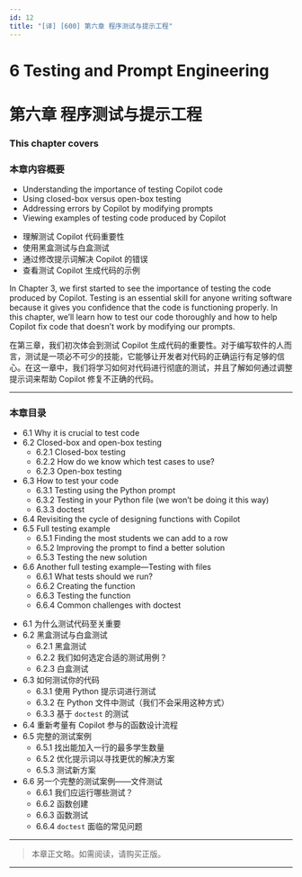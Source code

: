 ```yaml
---
id: 12
title: "[译] [600] 第六章 程序测试与提示工程"
---
```


# 6 Testing and Prompt Engineering
# 第六章 程序测试与提示工程

### This chapter covers
### 本章内容概要

* Understanding the importance of testing Copilot code
* Using closed-box versus open-box testing
* Addressing errors by Copilot by modifying prompts
* Viewing examples of testing code produced by Copilot

<!-- -->

* 理解测试 Copilot 代码重要性
* 使用黑盒测试与白盒测试
* 通过修改提示词解决 Copilot 的错误
* 查看测试 Copilot 生成代码的示例

In Chapter 3, we first started to see the importance of testing the code produced by Copilot. Testing is an essential skill for anyone writing software because it gives you confidence that the code is functioning properly. In this chapter, we’ll learn how to test our code thoroughly and how to help Copilot fix code that doesn’t work by modifying our prompts.

在第三章，我们初次体会到测试 Copilot 生成代码的重要性。对于编写软件的人而言，测试是一项必不可少的技能，它能够让开发者对代码的正确运行有足够的信心。在这一章中，我们将学习如何对代码进行彻底的测试，并且了解如何通过调整提示词来帮助 Copilot 修复不正确的代码。

***

### 本章目录

* 6.1 Why it is crucial to test code
* 6.2 Closed-box and open-box testing
	* 6.2.1 Closed-box testing
	* 6.2.2 How do we know which test cases to use?
	* 6.2.3 Open-box testing
* 6.3 How to test your code
	* 6.3.1 Testing using the Python prompt
	* 6.3.2 Testing in your Python file (we won’t be doing it this way)
	* 6.3.3 doctest
* 6.4 Revisiting the cycle of designing functions with Copilot
* 6.5 Full testing example
	* 6.5.1 Finding the most students we can add to a row
	* 6.5.2 Improving the prompt to find a better solution
	* 6.5.3 Testing the new solution
* 6.6 Another full testing example—Testing with files
	* 6.6.1 What tests should we run?
	* 6.6.2 Creating the function
	* 6.6.3 Testing the function
	* 6.6.4 Common challenges with doctest

<!-- -->

* 6.1 为什么测试代码至关重要
* 6.2 黑盒测试与白盒测试
    * 6.2.1 黑盒测试
    * 6.2.2 我们如何选定合适的测试用例？
    * 6.2.3 白盒测试
* 6.3 如何测试你的代码
    * 6.3.1 使用 Python 提示词进行测试
    * 6.3.2 在 Python 文件中测试（我们不会采用这种方式）
    * 6.3.3 基于 `doctest` 的测试
* 6.4 重新考量有 Copilot 参与的函数设计流程
* 6.5 完整的测试案例
    * 6.5.1 找出能加入一行的最多学生数量
    * 6.5.2 优化提示词以寻找更优的解决方案
    * 6.5.3 测试新方案
* 6.6 另一个完整的测试案例——文件测试
    * 6.6.1 我们应运行哪些测试？
    * 6.6.2 函数创建
    * 6.6.3 函数测试
    * 6.6.4 `doctest` 面临的常见问题

***

> 本章正文略。如需阅读，请购买正版。

***
